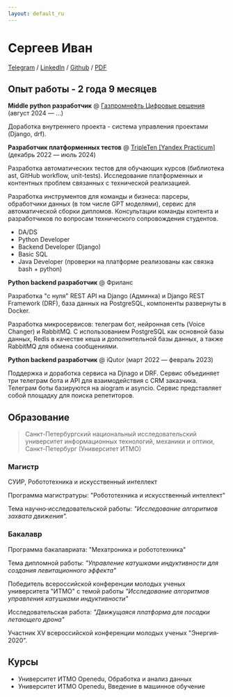 ```yaml
---
layout: default_ru
---
```


# Сергеев Иван


[Telegram](https://t.me/Sergeevid) / [LinkedIn](https://www.linkedin.com/in/ivan-sergeev-b0b659254/) / [Github](https://github.com/seroburomalinoviy) / [PDF](./CV.pdf)


## Опыт работы - 2 года 9 месяцев

**Middle python разработчик** @ [Газпромнефть Цифровые решения](https://ds.gazprom-neft.ru/) (август 2024 — ...)

Доработка внутреннего проекта - система управления проектами (Django, drf).



**Разработчик платформенных тестов** @ [TripleTen \[Yandex Practicum\]](https://tripleten.com) (декабрь 2022 — июль 2024)

Разработка автоматических тестов для обучающих курсов (библиотека ast, GitHub workflow, unit-tests).
Исследование платформенных и контентных проблем связанных с технической реализацией.

Разработка инструментов для команды и бизнеса: парсеры, обработчики данных (в том числе GPT моделями), сервис для автоматической сборки дипломов.
Консультации команды контента и разработчиков по вопросам технического сопровождения студентов.

- DA/DS
- Python Developer
- Backend Developer (Django)
- Basic SQL
- Java Developer (проверки на платформе реализованы как связка bash + python)

**Python backend разработчик** @ Фриланс

Разработка "с нуля" REST API на Django (Админка) и Django REST Framework (DRF), база данных на PostgreSQL, компоненты развернуты в Docker.

Разработка микросервисов: телеграм бот, нейронная сеть (Voice Changer) и RabbitMQ. C использованием PostgreSQL как основной базы данных, Redis в качестве кеша и дополнительной базы данных, а также RabbitMQ для обмена сообщениями.

**Python backend разработчик** @ iQutor (март 2022 — февраль 2023)

Поддержка и доработка сервиса на Djnago и DRF. Сервис объединяет три телеграм бота и API для взаимодействия с CRM заказчика. Телеграм боты базируются на aiogram и asyncio. Сервис представляет собой площадку для поиска репетиторов.
## Образование

>Санкт-Петербургский национальный исследовательский университет информационных технологий, механики и оптики, Санкт-Петербург (Университет ИТМО)

### Магистр

СУИР, Робототехника и искусственный интеллект

Программа магистратуры: "Робототехника и искусственный интеллект"

Тема научно‐исследовательской работы: _"Исследование алгоритмов захвата движения"._

### Бакалавр

Программа бакалавриата: "Мехатроника и робототехника" 

Тема дипломной работы: _"Управление катушками индуктивности для создания левитационного эффекта"_

Победитель всероссийской конференции молодых ученых университета "ИТМО" с темой работы _"Исследование алгоритмов управления катушками индуктивности"_

Исследовательская работа: _"Движущаяся платформа для посадки летающего дрона"_

Участник XV всероссийской конференции молодых ученых "Энергия‐2020".

## Курсы

- Университет ИТМО
Openedu, Обработка и анализ данных
- Университет ИТМО
Openedu, Введение в машинное обучение
